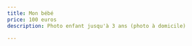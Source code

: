 ```yaml
---
title: Mon bébé
price: 100 euros
description: Photo enfant jusqu'à 3 ans (photo à domicile)

---
```

